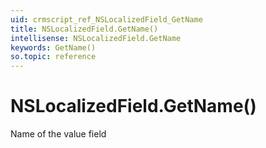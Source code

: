 ```yaml
---
uid: crmscript_ref_NSLocalizedField_GetName
title: NSLocalizedField.GetName()
intellisense: NSLocalizedField.GetName
keywords: GetName()
so.topic: reference
---
```


# NSLocalizedField.GetName()

Name of the value field

